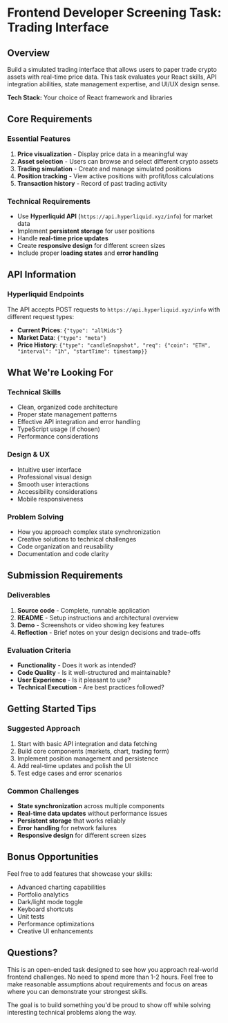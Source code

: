# Frontend Developer Screening Task: Trading Interface

## Overview
Build a simulated trading interface that allows users to paper trade crypto assets with real-time price data. This task evaluates your React skills, API integration abilities, state management expertise, and UI/UX design sense.

**Tech Stack:** Your choice of React framework and libraries

## Core Requirements

### Essential Features
1. **Price visualization** - Display price data in a meaningful way
2. **Asset selection** - Users can browse and select different crypto assets
3. **Trading simulation** - Create and manage simulated positions
4. **Position tracking** - View active positions with profit/loss calculations
5. **Transaction history** - Record of past trading activity

### Technical Requirements
- Use **Hyperliquid API** (`https://api.hyperliquid.xyz/info`) for market data
- Implement **persistent storage** for user positions
- Handle **real-time price updates**
- Create **responsive design** for different screen sizes
- Include proper **loading states** and **error handling**

## API Information

### Hyperliquid Endpoints
The API accepts POST requests to `https://api.hyperliquid.xyz/info` with different request types:

- **Current Prices**: `{"type": "allMids"}`
- **Market Data**: `{"type": "meta"}`
- **Price History**: `{"type": "candleSnapshot", "req": {"coin": "ETH", "interval": "1h", "startTime": timestamp}}`

## What We're Looking For

### Technical Skills
- Clean, organized code architecture
- Proper state management patterns
- Effective API integration and error handling
- TypeScript usage (if chosen)
- Performance considerations

### Design & UX
- Intuitive user interface
- Professional visual design
- Smooth user interactions
- Accessibility considerations
- Mobile responsiveness

### Problem Solving
- How you approach complex state synchronization
- Creative solutions to technical challenges  
- Code organization and reusability
- Documentation and code clarity

## Submission Requirements

### Deliverables
1. **Source code** - Complete, runnable application
2. **README** - Setup instructions and architectural overview
3. **Demo** - Screenshots or video showing key features
4. **Reflection** - Brief notes on your design decisions and trade-offs

### Evaluation Criteria
- **Functionality** - Does it work as intended?
- **Code Quality** - Is it well-structured and maintainable?
- **User Experience** - Is it pleasant to use?
- **Technical Execution** - Are best practices followed?

## Getting Started Tips

### Suggested Approach
1. Start with basic API integration and data fetching
2. Build core components (markets, chart, trading form)
3. Implement position management and persistence
4. Add real-time updates and polish the UI
5. Test edge cases and error scenarios

### Common Challenges
- **State synchronization** across multiple components
- **Real-time data updates** without performance issues
- **Persistent storage** that works reliably
- **Error handling** for network failures
- **Responsive design** for different screen sizes

## Bonus Opportunities
Feel free to add features that showcase your skills:
- Advanced charting capabilities
- Portfolio analytics
- Dark/light mode toggle
- Keyboard shortcuts
- Unit tests
- Performance optimizations
- Creative UI enhancements

## Questions?
This is an open-ended task designed to see how you approach real-world frontend challenges. No need to spend more than 1-2 hours. Feel free to make reasonable assumptions about requirements and focus on areas where you can demonstrate your strongest skills.

The goal is to build something you'd be proud to show off while solving interesting technical problems along the way.